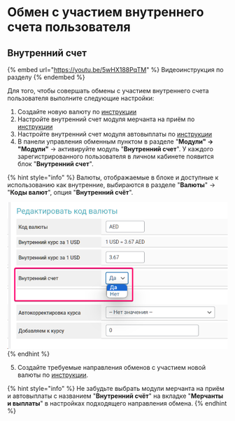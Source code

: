# Обмен с участием внутреннего счета пользователя

## Внутренний счет

{% embed url="https://youtu.be/5wHX188PqTM" %}
Видеоинструкция по разделу
{% endembed %}

Для того, чтобы совершать обмены с участием внутреннего счета пользователя выполните следующие настройки:

1. Создайте новую валюту по [инструкции](https://premium.gitbook.io/rukovodstvo-polzovatelya/osnovnye-nastroiki/valyuty-i-napravleniya/dobavlenie-novoi-valyuty)
2. Настройте внутренний счет модуля мерчанта на приём по [инструкции](https://premium.gitbook.io/rukovodstvo-polzovatelya/osnovnye-nastroiki/nastroiki/vnutrennii-schet-merchant)
3. Настройте внутренний счет модуля автовыплаты по [инструкции](https://premium.gitbook.io/rukovodstvo-polzovatelya/osnovnye-nastroiki/nastroiki/vnutrennie-scheta/vnutrennii-schet-modul-avtovyplaty)
4. В панели управления обменным пунктом в разделе "**Модули" → "Модули"** → активируйте модуль "**Внутренний счет**". У каждого зарегистрированного пользователя в личном кабинете появится блок "**Внутренний счет**".

{% hint style="info" %}
Валюты, отображаемые в блоке и доступные к использованию как внутренние, выбираются в разделе "**Валюты**" -> "**Коды валют**", опция "**Внутренний счёт**".

![](<../../../.gitbook/assets/image (561).png>)
{% endhint %}

5. Создайте требуемые направления обменов с участием новой валюты по [инструкции](https://premium.gitbook.io/rukovodstvo-polzovatelya/osnovnye-nastroiki/valyuty-i-napravleniya/sozdanie-novogo-napravleniya-obmena).

{% hint style="info" %}
Не забудьте выбрать модули мерчанта на приём и автовыплаты с названием "**Внутренний счёт**" на вкладке "**Мерчанты и выплаты**" в настройках подходящего направления обмена.
{% endhint %}

